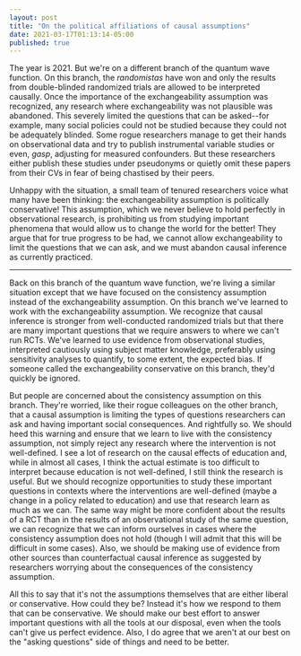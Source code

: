 ```yaml
---
layout: post
title: "On the political affiliations of causal assumptions"
date: 2021-03-17T01:13:14-05:00
published: true
---
```


The year is 2021. But we're on a different branch of the quantum wave function. On this branch, the _randomistas_ have won and only the results from double-blinded randomized trials are allowed to be interpreted causally. Once the importance of the exchangeability assumption was recognized, any research where exchangeability was not plausible was abandoned.  This severely limited the questions that can be asked--for example, many social policies could not be studied because they could not be adequately blinded. Some rogue researchers manage to get their hands on observational data and try to publish instrumental variable studies or even, _gasp_, adjusting for measured confounders. But these researchers either publish these studies under pseudonyms or quietly omit these papers from their CVs in fear of being chastised by their peers.

Unhappy with the situation, a small team of tenured researchers voice what many have been thinking: the exchangeability assumption is politically conservative! This assumption, which we never believe to hold perfectly in observational research, is prohibiting us from studying important phenomena that would allow us to change the world for the better! They argue that for true progress to be had, we cannot allow exchangeability to limit the questions that we can ask, and we must abandon causal inference as currently practiced.

***

Back on this branch of the quantum wave function, we're living a similar situation except that we have focused on the consistency assumption instead of the exchangeability assumption. On this branch we've learned to work with the exchangeability assumption. We recognize that causal inference is stronger from well-conducted randomized trials but that there are many important questions that we require answers to where we can't run RCTs. We've learned to use evidence from observational studies, interpreted cautiously using subject matter knowledge, preferably using sensitivity analyses to quantify, to some extent, the expected bias. If someone called the exchangeability conservative on this branch, they'd quickly be ignored.

But people are concerned about the consistency assumption on this branch. They're worried, like their rogue colleagues on the other branch, that a causal assumption is limiting the types of questions researchers can ask and having important social consequences. And rightfully so. We should heed this warning and ensure that we learn to live with the consistency assumption, not simply reject any research where the intervention is not well-defined. I see a lot of research on the causal effects of education and, while in almost all cases, I think the actual estimate is too difficult to interpret because education is not well-defined, I still think the research is useful. But we should recognize opportunities to study these important questions in contexts where the interventions are well-defined (maybe a change in a policy related to education) and use that research learn as much as we can. The same way might be more confident about the results of a RCT than in the results of an observational study of the same question, we can recognize that we can inform ourselves in cases where the consistency assumption does not hold (though I will admit that this will be difficult in some cases). Also, we should be making use of evidence from other sources than counterfactual causal inference as suggested by researchers worrying about the consequences of the consistency assumption. 

All this to say that it's not the assumptions themselves that are either liberal or conservative. How could they be? Instead it's how we respond to them that can be conservative. We should make our best effort to answer important questions with all the tools at our disposal, even when the tools can't give us perfect evidence. Also, I do agree that we aren't at our best on the "asking questions" side of things and need to be better.


